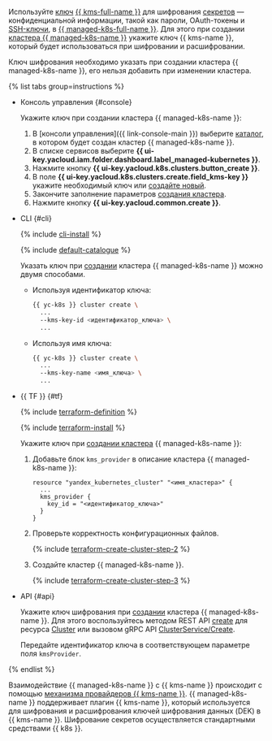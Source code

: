 Используйте [ключ](../../kms/concepts/key.md) [{{ kms-full-name }}](../../kms/) для шифрования [секретов](../../lockbox/concepts/secret.md) — конфиденциальной информации, такой как пароли, OAuth-токены и [SSH-ключи](../../glossary/ssh-keygen.md), в [{{ managed-k8s-full-name }}](../../managed-kubernetes/). Для этого при создании [кластера {{ managed-k8s-name }}](../../managed-kubernetes/concepts/index.md#kubernetes-cluster) укажите ключ {{ kms-name }}, который будет использоваться при шифровании и расшифровании.

Ключ шифрования необходимо указать при создании кластера {{ managed-k8s-name }}, его нельзя добавить при изменении кластера.

{% list tabs group=instructions %}

- Консоль управления {#console}

  Укажите ключ при создании кластера {{ managed-k8s-name }}:
  1. В [консоли управления]({{ link-console-main }}) выберите [каталог](../../resource-manager/concepts/resources-hierarchy.md#folder), в котором будет создан кластер {{ managed-k8s-name }}.
  1. В списке сервисов выберите **{{ ui-key.yacloud.iam.folder.dashboard.label_managed-kubernetes }}**.
  1. Нажмите кнопку **{{ ui-key.yacloud.k8s.clusters.button_create }}**.
  1. В поле **{{ ui-key.yacloud.k8s.clusters.create.field_kms-key }}** укажите необходимый ключ или [создайте новый](../../kms/operations/key.md#create).
  1. Закончите заполнение параметров [создания кластера](../../managed-kubernetes/operations/kubernetes-cluster/kubernetes-cluster-create.md).
  1. Нажмите кнопку **{{ ui-key.yacloud.common.create }}**.

- CLI {#cli}

  {% include [cli-install](../../_includes/cli-install.md) %}

  {% include [default-catalogue](../../_includes/default-catalogue.md) %}

  Указать ключ при [создании](../../managed-kubernetes/operations/kubernetes-cluster/kubernetes-cluster-create.md) кластера {{ managed-k8s-name }} можно двумя способами.

  - Используя идентификатор ключа:

    ```bash
    {{ yc-k8s }} cluster create \
      ...
      --kms-key-id <идентификатор_ключа> \
      ...
    ```

  - Используя имя ключа:

    ```bash
    {{ yc-k8s }} cluster create \
      ...
      --kms-key-name <имя_ключа> \
      ...
    ```

- {{ TF }} {#tf}

  {% include [terraform-definition](../../_tutorials/_tutorials_includes/terraform-definition.md) %}

  {% include [terraform-install](../../_includes/terraform-install.md) %}

  Укажите ключ при [создании кластера](../../managed-kubernetes/operations/kubernetes-cluster/kubernetes-cluster-create.md) {{ managed-k8s-name }}:
  1. Добавьте блок `kms_provider` в описание кластера {{ managed-k8s-name }}:

     ```hcl
     resource "yandex_kubernetes_cluster" "<имя_кластера>" {
       ...
       kms_provider {
         key_id = "<идентификатор_ключа>"
       }
     }
     ```

  1. Проверьте корректность конфигурационных файлов.

     {% include [terraform-create-cluster-step-2](../../_includes/mdb/terraform-create-cluster-step-2.md) %}

  1. Создайте кластер {{ managed-k8s-name }}.

     {% include [terraform-create-cluster-step-3](../../_includes/mdb/terraform-create-cluster-step-3.md) %}

- API {#api}

  Укажите ключ шифрования при [создании](../../managed-kubernetes/operations/kubernetes-cluster/kubernetes-cluster-create.md) кластера {{ managed-k8s-name }}. Для этого воспользуйтесь методом REST API [create](../../managed-kubernetes/managed-kubernetes/api-ref/Cluster/create.md) для ресурса [Cluster](../../managed-kubernetes/managed-kubernetes/api-ref/Cluster/index.md) или вызовом gRPC API [ClusterService/Create](../../managed-kubernetes/managed-kubernetes/api-ref/grpc/cluster_service.md#Create).

  Передайте идентификатор ключа в соответствующем параметре поля `kmsProvider`.

{% endlist %}

Взаимодействие {{ managed-k8s-name }} с {{ kms-name }} происходит с помощью [механизма провайдеров {{ kms-name }}](https://kubernetes.io/docs/tasks/administer-cluster/kms-provider/). {{ managed-k8s-name }} поддерживает плагин {{ kms-name }}, который используется для шифрования и расшифрования ключей шифрования данных (DEK) в {{ kms-name }}. Шифрование секретов осуществляется стандартными средствами {{ k8s }}.
